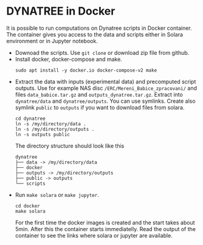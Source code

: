 # DYNATREE in Docker

It is possible to run computations on Dynatree scripts in Docker container. The container gives you access to the data and scripts either in Solara environment or in Jupyter notebook.

* Downoad the scripts. Use `git clone` or download zip file from github.
* Install docker, docker-compose and make.
  ```
  sudo apt install -y docker.io docker-compose-v2 make
  ```
* Extract the data with inputs (experimental data) and precomputed script outputs. Use for example NAS disc `/ERC/Mereni_Babice_zpracovani/` and files 
  `data_babice.tar.gz` and `outputs_dynatree.tar.gz`. Extract into `dynatree/data` and `dynatree/outputs`.
  You can use symlinks. Create also symlink `public` to `outputs` if you want to download files from solara.
  ```
  cd dynatree
  ln -s /my/directory/data .
  ln -s /my/directory/outputs .
  ln -s outputs public
  ```
  The directory structure should look like this
  ```
  dynatree
  ├── data -> /my/directory/data
  ├── docker
  ├── outputs -> /my/directory/outputs
  ├── public -> outputs
  └── scripts
  ```
* Run `make solara` or `make jupyter`. 
  ```
  cd docker
  make solara
  ```
  For the first time the docker images is created and the start takes about 5min. After this the container starts immediatelly. Read the output of the container to see the links where solara or jupyter are available. 
